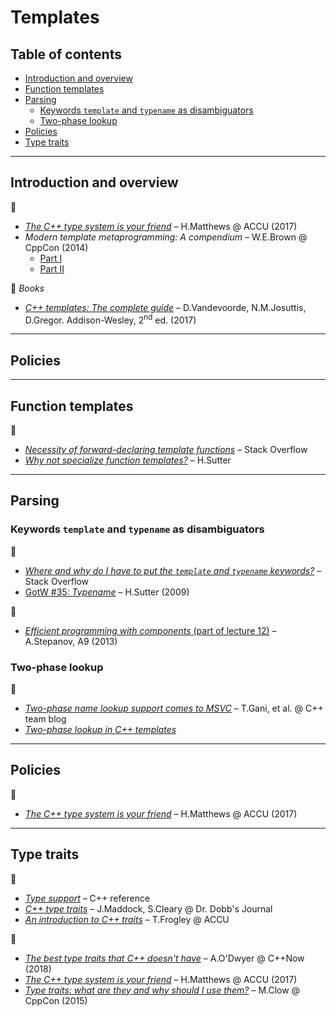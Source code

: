 # Templates

## Table of contents

* [Introduction and overview](#introduction-and-overview)
* [Function templates](#function-templates)
* [Parsing](#parsing)
	* [Keywords `template` and `typename` as disambiguators](#keywords-template-and-typename-as-disambiguators)
	* [Two-phase lookup](#two-phase-lookup)
* [Policies](#policies)
* [Type traits](#type-traits)

---

## Introduction and overview

:movie_camera:

* [*The C++ type system is your friend*](https://www.youtube.com/watch?v=MCiVdu7gScs) &ndash; H.Matthews @ ACCU (2017)
* *Modern template metaprogramming: A compendium* &ndash; W.E.Brown @ CppCon (2014)
	* [Part I](https://www.youtube.com/watch?v=Am2is2QCvxY)
	* [Part II](https://www.youtube.com/watch?v=a0FliKwcwXE)

:book: *Books*

* [*C++ templates: The complete guide*](http://www.tmplbook.com/) &ndash; D.Vandevoorde, N.M.Josuttis, D.Gregor. Addison-Wesley, 2<sup>nd</sup> ed. (2017)

---

## Policies

---

## Function templates

:link:

* [*Necessity of forward-declaring template functions*](https://stackoverflow.com/questions/7255281/necessity-of-forward-declaring-template-functions) &ndash; Stack Overflow
* [*Why not specialize function templates?*](http://www.gotw.ca/publications/mill17.htm) &ndash; H.Sutter

---

## Parsing

### Keywords `template` and `typename` as disambiguators

:link:

* [*Where and why do I have to put the `template` and `typename` keywords?*](https://stackoverflow.com/a/613132/1625187) &ndash; Stack Overflow
* [GotW #35: *Typename*](http://www.gotw.ca/gotw/035.htm) &ndash; H.Sutter (2009)

:movie_camera:

* [*Efficient programming with components* (part of lecture 12)](https://www.youtube.com/watch?v=revYKQKg-eo&t=138) &ndash; A.Stepanov, A9 (2013)

### Two-phase lookup

:link:

* [*Two-phase name lookup support comes to MSVC*](https://devblogs.microsoft.com/cppblog/two-phase-name-lookup-support-comes-to-msvc/) &ndash; T.Gani, et al. @ C++ team blog
* [*Two-phase lookup in C++ templates*](https://www.gonwan.com/2014/12/12/two-phase-lookup-in-c-templates/)

---

## Policies

:movie_camera:

* [*The C++ type system is your friend*](https://www.youtube.com/watch?v=MCiVdu7gScs&t=2387) &ndash; H.Matthews @ ACCU (2017)

---

## Type traits

:link:

* [*Type support*](https://en.cppreference.com/w/cpp/types) &ndash; C++ reference
* [*C++ type traits*](http://www.drdobbs.com/cpp/c-type-traits/184404270) &ndash; J.Maddock, S.Cleary @ Dr. Dobb's Journal
* [*An introduction to C++ traits*](https://accu.org/index.php/journals/442) &ndash; T.Frogley @ ACCU

:movie_camera:

* [*The best type traits that C++ doesn't have*](https://www.youtube.com/watch?v=MWBfmmg8-Yo) &ndash; A.O'Dwyer @ C++Now (2018)
* [*The C++ type system is your friend*](https://www.youtube.com/watch?v=MCiVdu7gScs&t=2028) &ndash; H.Matthews @ ACCU (2017)
* [*Type traits: what are they and why should I use them?*](https://www.youtube.com/watch?v=VvbTP_k_Df4) &ndash; M.Clow @ CppCon (2015)


<!--
http://www.gotw.ca/publications/mxc++-item-4.htm

https://stackoverflow.com/questions/281725/template-specialization-based-on-inherit-class

https://www.codeproject.com/Articles/268849/An-Idiots-Guide-to-Cplusplus-Templates-Part-2
https://www.hackcraft.net/cpp/templateinheritance/

https://stackoverflow.com/questions/55396786/check-if-class-is-a-template-specialization/55398444#55398444
 -->
